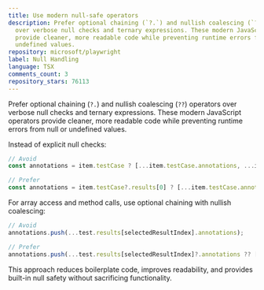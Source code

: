 ```yaml
---
title: Use modern null-safe operators
description: Prefer optional chaining (`?.`) and nullish coalescing (`??`) operators
  over verbose null checks and ternary expressions. These modern JavaScript operators
  provide cleaner, more readable code while preventing runtime errors from null or
  undefined values.
repository: microsoft/playwright
label: Null Handling
language: TSX
comments_count: 3
repository_stars: 76113
---
```


Prefer optional chaining (`?.`) and nullish coalescing (`??`) operators over verbose null checks and ternary expressions. These modern JavaScript operators provide cleaner, more readable code while preventing runtime errors from null or undefined values.

Instead of explicit null checks:
```javascript
// Avoid
const annotations = item.testCase ? [...item.testCase.annotations, ...item.testCase.results.flatMap(r => r.annotations)] : [];

// Prefer
const annotations = item.testCase?.results[0] ? [...item.testCase.annotations, ...item.testCase.results[0].annotations] : [];
```

For array access and method calls, use optional chaining with nullish coalescing:
```javascript
// Avoid
annotations.push(...test.results[selectedResultIndex].annotations);

// Prefer  
annotations.push(...test.results[selectedResultIndex]?.annotations ?? []);
```

This approach reduces boilerplate code, improves readability, and provides built-in null safety without sacrificing functionality.